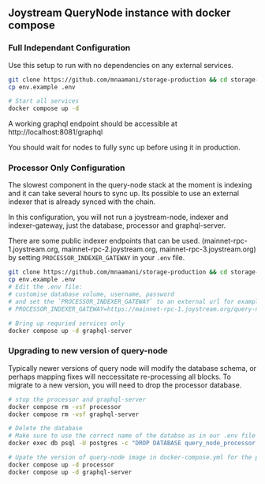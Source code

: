 ## Joystream QueryNode instance with docker compose

### Full Independant Configuration
Use this setup to run with no dependencies on any external services.

```sh
git clone https://github.com/mnaamani/storage-production && cd storage-production/
cp env.example .env

# Start all services
docker compose up -d
```

A working graphql endpoint should be accessible at http://localhost:8081/graphql

You should wait for nodes to fully sync up before using it in production.

### Processor Only Configuration
The slowest component in the query-node stack at the moment is indexing and it can take several hours to sync up. Its possible to use an external indexer that is already synced with the chain.

In this configuration, you will not run a joystream-node, indexer and indexer-gateway, just the database, processor and graphql-server.

There are some public indexer endpoints that can be used. (mainnet-rpc-1.joystream.org, mainnet-rpc-2.joystream.org, mainnet-rpc-3.joystream.org) by setting `PROCESSOR_INDEXER_GATEWAY` in your `.env` file.

```sh
git clone https://github.com/mnaamani/storage-production && cd storage-production/
cp env.example .env
# Edit the .env file:
# customise database volume, username, password
# and set the `PROCESSOR_INDEXER_GATEWAY` to an external url for example:
# PROCESSOR_INDEXER_GATEWAY=https://mainnet-rpc-1.joystream.org/query-node/indexer/graphql

# Bring up requried services only
docker compose up -d graphql-server
```

### Upgrading to new version of query-node
Typically newer versions of query node will modify the database schema, or perhaps mapping fixes will neccessitate re-processing all blocks. To migrate to a new version, you will need to drop the processor database.

```sh
# stop the processor and graphql-server
docker compose rm -vsf processor
docker compose rm -vsf graphql-server

# Delete the database
# Make sure to use the correct name of the databse as in our .env file PROCESSOR_DB_NAME
docker exec db psql -U postgres -c "DROP DATABASE query_node_processor;"

# Upate the version of query-node image in docker-compose.yml for the processor and query-node sevices. Then bring the services back up.
docker compose up -d processor
docker compose up -d graphql-server
```